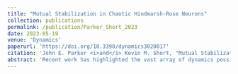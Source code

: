 ```yaml
---
title: "Mutual Stabilization in Chaotic Hindmarsh-Rose Neurons"
collection: publications
permalink: /publication/Parker_Short_2023
date: 2023-05-19
venue: 'Dynamics'
paperurl: 'https://doi.org/10.3390/dynamics3020017'
citation: 'John E. Parker <i>and</i> Kevin M. Short, "Mutual Stabilization in Chaotic Hindmarsh-Rose Neurons", Dynamics 3(2), 282-298'
abstract: 'Recent work has highlighted the vast array of dynamics possible within both neuronal networks and individual neural models. In this work, we demonstrate the capability of interacting chaotic Hindmarsh–Rose neurons to communicate and transition into periodic dynamics through specific interactions which we call mutual stabilization, despite individual units existing in chaotic parameter regimes. Mutual stabilization has been seen before in other chaotic systems but has yet to be reported in interacting neural models. The process of chaotic stabilization is similar to related previous work, where a control scheme which provides small perturbations on carefully chosen Poincaré surfaces that act as control planes stabilized a chaotic trajectory onto a cupolet. For mutual stabilization to occur, the symbolic dynamics of a cupolet are passed through an interaction function such that the output acts as a control on a second chaotic system. If chosen correctly, the second system stabilizes onto another cupolet. This process can send feedback to the first system, replacing the original control, so that in some cases the two systems are locked into persistent periodic behavior as long as the interaction continues. Here, we demonstrate how this process works in a two-cell network and then extend the results to four cells with potential generalizations to larger networks. We conclude that stabilization of different states may be linked to a type of information storage or memory.'
---
```

